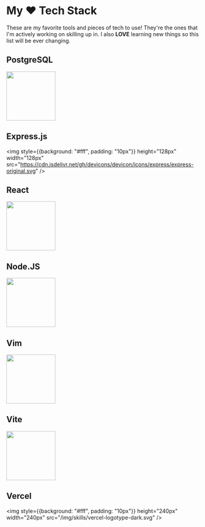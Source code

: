 # My ♥️ Tech Stack

These are my favorite tools and pieces of tech to use! They're the ones that I'm actively working on skilling up in. I also **LOVE** learning new things so this list will be ever changing.

<div style={{display: 'flex', gap: '50px'}}>
<skill>

## PostgreSQL
 <img height="128px" width="128px" src="https://cdn.jsdelivr.net/gh/devicons/devicon/icons/postgresql/postgresql-original.svg" />
</skill>
<skill>

## Express.js
<img style={{background: "#fff", padding: "10px"}} height="128px" width="128px" src="https://cdn.jsdelivr.net/gh/devicons/devicon/icons/express/express-original.svg" />
</skill>          
</div>

<div style={{display: 'flex', gap: '50px'}}>
<skill>

## React
<img height="128px" width="128px" src="https://cdn.jsdelivr.net/gh/devicons/devicon/icons/react/react-original.svg" />
</skill>
<skill>

## Node.JS
<img height="128px" width="128px" src="https://cdn.jsdelivr.net/gh/devicons/devicon/icons/nodejs/nodejs-original.svg" />
</skill>
</div>

<div style={{display: 'flex', gap: '50px'}}>
<skill>

## Vim
<img height="128px" width="128px" src="https://cdn.jsdelivr.net/gh/devicons/devicon/icons/vim/vim-original.svg" />
</skill>
<skill>

## Vite
<img height="128px" width="128px" src="/img/skills/viteLogo.svg" />
</skill>
</div>

## Vercel
<img style={{background: "#fff", padding: "10px"}} height="240px" width="240px" src="/img/skills/vercel-logotype-dark.svg" />